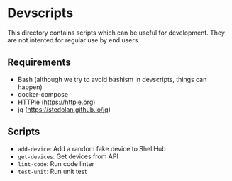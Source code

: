 # Devscripts

This directory contains scripts which can be useful for development.
They are not intented for regular use by end users.

## Requirements

* Bash (although we try to avoid bashism in devscripts, things can happen)
* docker-compose
* HTTPie (https://httpie.org)
* jq (https://stedolan.github.io/jq)

## Scripts

* `add-device`: Add a random fake device to ShellHub
* `get-devices`: Get devices from API
* `lint-code`: Run code linter
* `test-unit`: Run unit test
